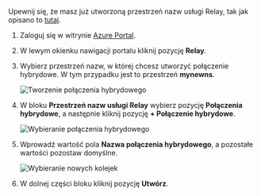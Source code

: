 Upewnij się, że masz już utworzoną przestrzeń nazw usługi Relay, tak jak opisano to [tutaj][namespace-how-to].

1. Zaloguj się w witrynie [Azure Portal](https://portal.azure.com).
2. W lewym okienku nawigacji portalu kliknij pozycję **Relay**.
3. Wybierz przestrzeń nazw, w której chcesz utworzyć połączenie hybrydowe. W tym przypadku jest to przestrzeń **mynewns**.
   
    ![Tworzenie połączenia hybrydowego](./media/relay-create-hybrid-connection-portal/create-hc-1.png)
4. W bloku **Przestrzeń nazw usługi Relay** wybierz pozycję **Połączenia hybrydowe**, a następnie kliknij pozycję **+ Połączenie hybrydowe**.
   
    ![Wybieranie połączenia hybrydowego](./media/relay-create-hybrid-connection-portal/create-hc-2.png)
5. Wprowadź wartość pola **Nazwa połączenia hybrydowego**, a pozostałe wartości pozostaw domyślne.
   
    ![Wybieranie nowych kolejek](./media/relay-create-hybrid-connection-portal/create-hc-3.png)
6. W dolnej części bloku kliknij pozycję **Utwórz**.

[namespace-how-to]: ../articles/service-bus-relay/relay-create-namespace-portal.md 

<!--HONumber=Feb17_HO1-->


